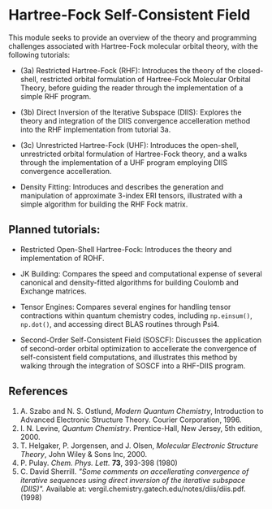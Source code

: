 Hartree-Fock Self-Consistent Field
==================================

This module seeks to provide an overview of the theory and programming challenges associated with Hartree-Fock molecular orbital theory, with the following tutorials:

- (3a) Restricted Hartree-Fock (RHF): Introduces the theory of the closed-shell, restricted orbital formulation of Hartree-Fock Molecular Orbital Theory, before guiding the reader through the implementation of a simple RHF program.

- (3b) Direct Inversion of the Iterative Subspace (DIIS): Explores the theory and integration of the DIIS convergence accelleration method into the RHF implementation from tutorial 3a.  

- (3c) Unrestricted Hartree-Fock (UHF): Introduces the open-shell, unrestricted orbital formulation of Hartree-Fock theory, and a walks through the implementation of a UHF program employing DIIS convergence accelleration.

- Density Fitting: Introduces and describes the generation and manipulation of approximate 3-index ERI tensors, illustrated with a simple algorithm for building the RHF Fock matrix.


## Planned tutorials:
- Restricted Open-Shell Hartree-Fock: Introduces the theory and implementation of ROHF.

- JK Building: Compares the speed and computational expense of several canonical and density-fitted algorithms for building Coulomb and Exchange matrices.

- Tensor Engines: Compares several engines for handling tensor contractions within quantum chemistry codes, including `np.einsum()`, `np.dot()`, and accessing direct BLAS routines through Psi4.

- Second-Order Self-Consistent Field (SOSCF): Discusses the application of second-order orbital optimization to accellerate the convergence of self-consistent field computations, and illustrates this method by walking through the integration of SOSCF into a RHF-DIIS program.

## References

1. A. Szabo and N. S. Ostlund, *Modern Quantum Chemistry*, Introduction to Advanced Electronic Structure Theory. Courier Corporation, 1996.
2. I. N. Levine, *Quantum Chemistry*. Prentice-Hall, New Jersey, 5th edition, 2000.
3. T. Helgaker, P. Jorgensen, and J. Olsen, *Molecular Electronic Structure Theory*, John Wiley & Sons Inc, 2000.
4. P. Pulay. *Chem. Phys. Lett.* **73**, 393-398 (1980)
5. C. David Sherrill. *"Some comments on accellerating convergence of iterative sequences using direct inversion of the iterative subspace (DIIS)".* Available at: vergil.chemistry.gatech.edu/notes/diis/diis.pdf. (1998)
